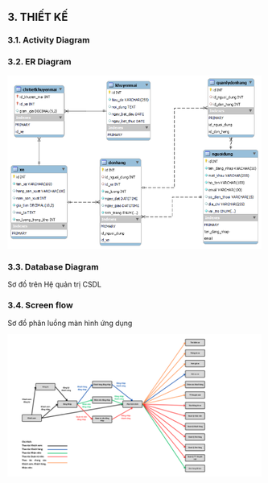 ## 3. THIẾT KẾ

### 3.1. Activity Diagram

### 3.2. ER Diagram
![ER Diagram](./images/er2.png)

### 3.3. Database Diagram

Sơ đồ trên Hệ quản trị CSDL

### 3.4. Screen flow

Sơ đồ phân luồng màn hình ứng dụng

![Sơ đồ luồng màn hinh](./images/screenflow.png)
